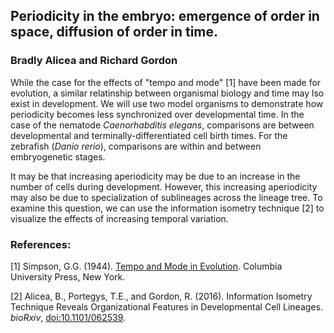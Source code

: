 ## Periodicity in the embryo: emergence of order in space, diffusion of order in time.  
### Bradly Alicea and Richard Gordon

While the case for the effects of "tempo and mode" [1] have been made for evolution, a similar relatinship between organismal biology and time may lso exist in development. We will use two model organisms to demonstrate how periodicity becomes less synchronized over developmental time. In the case of the nematode _Caenorhabditis elegans_, comparisons are between developmental and terminally-differentiated cell birth times. For the zebrafish (_Danio rerio_), comparisons are within and between embryogenetic stages.


It may be that increasing aperiodicity may be due to an increase in the number of cells during development. However, this increasing aperiodicity may also be due to specialization of sublineages across the lineage tree. To examine this question, we can use the information isometry technique [2] to visualize the effects of increasing temporal variation.

### References:
[1] Simpson, G.G. (1944). [Tempo and Mode in Evolution](https://www.cabdirect.org/cabdirect/abstract/19461602120). Columbia University Press, New York.

[2] Alicea, B., Portegys, T.E., and Gordon, R. (2016). Information Isometry Technique Reveals Organizational Features in Developmental Cell Lineages. _bioRxiv_, [doi:10.1101/062539](http://www.biorxiv.org/content/early/2016/07/07/062539).

